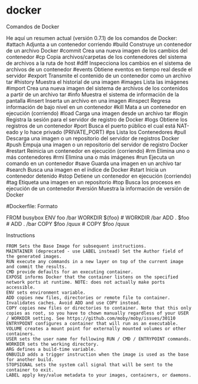 # docker
Comandos de Docker

He aquí un resumen actual (versión 0.7.1) de los comandos de Docker:
#attach Adjunta a un contenedor corriendo
#build Construye un contenedor de un archivo Docker
#commit Crea una nueva imagen de los cambios del contenedor
#cp Copia archivos/carpetas de los contenedores del sistema de archivos a la ruta de host
#diff Inspecciona los cambios en el sistema de archivos de un contenedor
#events Obtiene eventos en tiempo real desde el servidor
#export Transmite el contenido de un contenedor como un archivo tar
#history Muestra el historial de una imagen
#images Lista las imágenes
#import Crea una nueva imagen del sistema de archivos de los contenidos a partir de un archivo tar
#info Muestra el sistema de información de la pantalla
#insert Inserta un archivo en una imagen
#inspect Regresa información de bajo nivel en un contenedor
#kill Mata a un contenedor en ejecución (corriendo)
#load Carga una imagen desde un archivo tar
#login Registra la sesión para el servidor de registro de Docker
#logs Obtiene los registros de un contenedor
#port Busca el puerto público el cual está NAT-eado y lo hace privado (PRIVATE_PORT)
#ps Lista los Contenedores
#pull Descarga una imagen o un repositorio del servidor de registros Docker
#push Empuja una imagen o un repositorio del servidor de registro Docker
#restart Reinicia un contenedor en ejecución (corriendo)
#rm Elimina uno o más contenedores
#rmi Elimina una o más imágenes
#run Ejecuta un comando en un contenedor
#save Guarda una imagen en un archivo tar
#search Busca una imagen en el índice de Docker
#start Inicia un contenedor detenido
#stop Detiene un contenedor en ejecución (corriendo)
#tag Etiqueta una imagen en un repositorio
#top Busca los procesos en ejecución de un contenedor
#versión Muestra la información de versión de Docker

#Dockerfile:
Formato

FROM busybox
ENV foo /bar
WORKDIR ${foo}   # WORKDIR /bar
ADD . $foo       # ADD . /bar
COPY \$foo /quux # COPY $foo /quux

Instructions

    FROM Sets the Base Image for subsequent instructions.
    MAINTAINER (deprecated - use LABEL instead) Set the Author field of the generated images.
    RUN execute any commands in a new layer on top of the current image and commit the results.
    CMD provide defaults for an executing container.
    EXPOSE informs Docker that the container listens on the specified network ports at runtime. NOTE: does not actually make ports accessible.
    ENV sets environment variable.
    ADD copies new files, directories or remote file to container. Invalidates caches. Avoid ADD and use COPY instead.
    COPY copies new files or directories to container. Note that this only copies as root, so you have to chown manually regardless of your USER / WORKDIR setting. See https://github.com/moby/moby/issues/30110
    ENTRYPOINT configures a container that will run as an executable.
    VOLUME creates a mount point for externally mounted volumes or other containers.
    USER sets the user name for following RUN / CMD / ENTRYPOINT commands.
    WORKDIR sets the working directory.
    ARG defines a build-time variable.
    ONBUILD adds a trigger instruction when the image is used as the base for another build.
    STOPSIGNAL sets the system call signal that will be sent to the container to exit.
    LABEL apply key/value metadata to your images, containers, or daemons.

